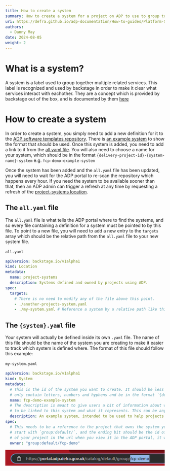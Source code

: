 ```yaml
---
title: How to create a system
summary: How to create a system for a project on ADP to use to group together services.
uri: https://defra.github.io/adp-documentation/How-to-guides/Platform-Services/how-to-create-a-system/
authors:
  - Danny May
date: 2024-08-05
weight: 2
---
```


# What is a system?

A system is a label used to group together multiple related services. This label is recognized and used by backstage in order to make it clear what services interact with eachother. They are a concept which is provided by backstage out of the box, and is documented by them [here](https://backstage.io/docs/features/software-catalog/system-model#system)

# How to create a system

In order to create a system, you simply need to add a new definition for it to the [ADP software templates repository](https://github.com/DEFRA/adp-software-templates/tree/main/systems). There is [an example system](https://github.com/DEFRA/adp-software-templates/tree/main/systems/example.yaml) to show the format that should be used. Once this system is added, you need to add a link to it from the [all.yaml file](https://github.com/DEFRA/adp-software-templates/tree/main/systems/all.yaml). You will also need to choose a name for your system, which should be in the format `{delivery-project-id}-{system-name}-system` e.g. `fcp-demo-example-system`

Once the system has been added and the `all.yaml` file has been updated, you will need to wait for the ADP portal to re-scan the repository which happens every hour. If you need the system to be available sooner than that, then an ADP admin can trigger a refresh at any time by requesting a refresh of the [project-systems location](https://portal.adp.defra.gov.uk/catalog/default/location/project-systems).

## The `all.yaml` file

The `all.yaml` file is what tells the ADP portal where to find the systems, and so every file containing a definition for a system must be pointed to by this file. To point to a new file, you will need to add a new entry to the `targets` array which should be the relative path from the `all.yaml` file to your new system file.

`all.yaml`
```yaml
apiVersion: backstage.io/v1alpha1
kind: Location
metadata:
  name: project-systems
  description: Systems defined and owned by projects using ADP.
spec:
  targets:
    # There is no need to modify any of the file above this point.
    - ./another-projects-system.yaml
    - ./my-system.yaml # Reference a system by a relative path like this.
```

## The `{system}.yaml` file

Your system will actually be defined inside its own `.yaml` file. The name of this file should be the name of the system you are creating to make it easier to track which system is defined where. The format of this file should follow this example:

`my-system.yaml`
```yaml
apiVersion: backstage.io/v1alpha1
kind: System
metadata:
  # This is the id of the system you want to create. It should be less than 100 characters long and
  # only contain letters, numbers and hyphens and be in the format `{delivery-project-id}-{system-name}-system`
  name: fcp-demo-example-system
  # The description is meant to give users a bit of information about what sort of services are meant
  # to be linked to this system and what it represents. This can be any text that you like, as long as it is valid yaml.
  description: An example system, intended to be used to help projects to create their own systems.
spec:
  # This needs to be a reference to the project that owns the system you are creating. This will always
  # start with `group:default/`, and the ending bit should be the id of your project. You can find the id
  # of your project in the url when you view it in the ADP portal, it will be the last segment of the URL
  owner: "group:default/fcp-demo"
```

![Id of your delivery project](../../images/delivery-project-id.png "Id of your delivery project")